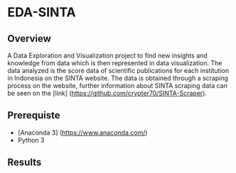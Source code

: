 # EDA-SINTA
 
## Overview
A Data Exploration and Visualization project to find new insights and knowledge from data which is then represented in data visualization. The data analyzed is the score data of scientific publications for each institution in Indonesia on the SINTA website. The data is obtained through a scraping process on the website, further information about SINTA scraping data can be seen on the [link] (https://github.com/crypter70/SINTA-Scraper).

## Prerequiste
- [Anaconda 3] (https://www.anaconda.com/) 
- Python 3

## Results



